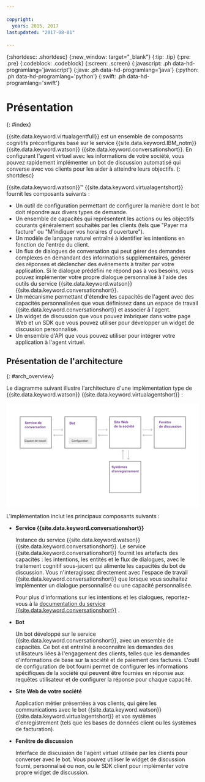```yaml
---

copyright:
  years: 2015, 2017
lastupdated: "2017-08-01"

---
```


{:shortdesc: .shortdesc}
{:new_window: target="_blank"}
{:tip: .tip}
{:pre: .pre}
{:codeblock: .codeblock}
{:screen: .screen}
{:javascript: .ph data-hd-programlang='javascript'}
{:java: .ph data-hd-programlang='java'}
{:python: .ph data-hd-programlang='python'}
{:swift: .ph data-hd-programlang='swift'}

# Présentation
{: #index}

{{site.data.keyword.virtualagentfull}} est un ensemble de composants cognitifs préconfigurés basé sur le service {{site.data.keyword.IBM_notm}} {{site.data.keyword.watson}} {{site.data.keyword.conversationshort}}. 
En configurant l'agent virtuel avec les informations de votre société, vous pouvez
rapidement implémenter un bot de discussion automatisé qui converse avec vos clients pour
les aider à atteindre leurs objectifs. 
{: shortdesc}

{{site.data.keyword.watson}}&trade; {{site.data.keyword.virtualagentshort}} fournit les composants suivants :

- Un outil de configuration permettant de configurer la manière dont le bot doit répondre aux divers types de demande.
- Un ensemble de capacités qui représentent les actions ou les objectifs courants généralement souhaités par les clients (tels que "Payer ma facture" ou "M'indiquer vos horaires d'ouverture").
- Un modèle de langage naturel entraîné à identifier les intentions en fonction de l'entrée du client. 
- Un flux de dialogues de conversation qui peut gérer des demandes complexes en demandant des informations supplémentaires, générer des réponses et déclencher des événements à traiter par votre application. Si le dialogue prédéfini ne répond pas à vos besoins, vous pouvez implémenter votre propre dialogue personnalisé à l'aide des outils du service {{site.data.keyword.watson}} {{site.data.keyword.conversationshort}}.
- Un mécanisme permettant d'étendre les capacités de l'agent avec des capacités personnalisées que vous définissez dans un espace de travail {{site.data.keyword.conversationshort}} et associer à l'agent.
- Un widget de discussion que vous pouvez imbriquer dans votre page Web et un SDK que vous pouvez utiliser pour développer un widget de discussion personnalisé. 
- Un ensemble d'API que vous pouvez utiliser pour intégrer votre application à l'agent virtuel.

## Présentation de l'architecture
{: #arch_overview}

Le diagramme suivant illustre l'architecture d'une implémentation type de {{site.data.keyword.watson}} {{site.data.keyword.virtualagentshort}} : 

![Présentation de l'architecture](images/arch-overview.png)

L'implémentation inclut les principaux composants suivants : 

- **Service {{site.data.keyword.conversationshort}}**

    Instance du service {{site.data.keyword.watson}} {{site.data.keyword.conversationshort}}. Le service {{site.data.keyword.conversationshort}} fournit les artefacts des capacités : les intentions, les entités et le flux de dialogues, avec le traitement cognitif sous-jacent qui alimente les capacités du bot de discussion. Vous n'interagissez directement avec l'espace de travail {{site.data.keyword.conversationshort}} que lorsque vous souhaitez implémenter un dialogue personnalisé ou une capacité personnalisée. 

    Pour plus d'informations sur les intentions et les dialogues, reportez-vous à la [documentation du service {{site.data.keyword.conversationshort}}](http://www.ibm.com/watson/developercloud/doc/conversation/configure-workspace.html) <!--
{a:target="_blank"} -->.

- **Bot**

    Un bot développé sur le service {{site.data.keyword.conversationshort}}, avec un ensemble de capacités. Ce bot est entraîné à reconnaître les demandes des utilisateurs liées à l'engagement des clients, telles que les demandes d'informations de base sur la société et de paiement des factures. L'outil de configuration de bot fourni permet de configurer les informations spécifiques de la société qui peuvent être fournies en réponse aux requêtes utilisateur et de configurer la réponse pour chaque capacité. 

- **Site Web de votre société**

    Application métier présentées à vos clients, qui gère les communications avec le bot {{site.data.keyword.watson}} {{site.data.keyword.virtualagentshort}} et vos systèmes d'enregistrement (tels que les bases de données client ou les systèmes de facturation).

- **Fenêtre de discussion**

    Interface de discussion de l'agent virtuel utilisée par les clients pour converser avec le bot. Vous pouvez utiliser le widget de discussion fourni, personnalisé ou non, ou le SDK client pour implémenter votre propre widget de discussion. 

